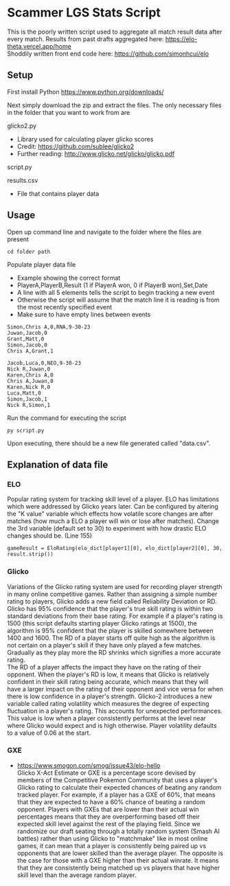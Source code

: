 # Scammer LGS Stats Script
This is the poorly written script used to aggregate all match result data after every match. 
Results from past drafts aggregated here: https://elo-theta.vercel.app/home  
Shoddily written front end code here: https://github.com/simonhcui/elo

## Setup
First install Python https://www.python.org/downloads/

Next simply download the zip and extract the files. The only necessary files in the folder that you want to work from are
 
glicko2.py 
- Library used for calculating player glicko scores
- Credit: https://github.com/sublee/glicko2
- Further reading: http://www.glicko.net/glicko/glicko.pdf

script.py

results.csv
 - File that contains player data

## Usage
Open up command line and navigate to the folder where the files are present
```
cd folder path
```
Populate player data file
 - Example showing the correct format 
 - PlayerA,PlayerB,Result (1 if PlayerA won, 0 if PlayerB won),Set,Date
 - A line with all 5 elements tells the script to begin tracking a new event
 - Otherwise the script will assume that the match line it is reading is from the most recently specified event
 - Make sure to have empty lines between events
```
Simon,Chris A,0,RNA,9-30-23
Juwan,Jacob,0
Grant,Matt,0
Simon,Jacob,0
Chris A,Grant,1

Jacob,Luca,0,NEO,9-30-23
Nick R,Juwan,0
Karen,Chris A,0
Chris A,Juwan,0
Karen,Nick R,0
Luca,Matt,0
Simon,Jacob,1
Nick R,Simon,1
```
Run the command for executing the script
```
py script.py
```

Upon executing, there should be a new file generated called "data.csv".

## Explanation of data file
### ELO
Popular rating system for tracking skill level of a player. ELO has limitations which were addressed by Glicko years later. 
Can be configured by altering the "K value" variable which effects how volatile score changes are after matches (how much a ELO a player will win or lose after matches).
Change the 3rd variable (default set to 30) to experiment with how drastic ELO changes should be. (Line 155)
```
gameResult = EloRating(elo_dict[player1][0], elo_dict[player2][0], 30, result.strip())
```  
### Glicko
Variations of the Glicko rating system are used for recording player strength in many online competitive games. 
Rather than assigning a simple number rating to players, Glicko adds a new field called Reliability Deviation or RD. Glicko has 95% confidence that the player's true skill rating is within two standard deviations from their base rating. For example if a player's rating is 1500 (this script defaults starting player Glicko ratings at 1500), the algorithm is 95% confident that the player is skilled somewhere between 1400 and 1600. The RD of a player starts off quite high as the algorithm is not certain on a player's skill if they have only played a few matches. Gradually as they play more the RD shrinks which signifies a more accurate rating.  
The RD of a player affects the impact they have on the rating of their opponent. When the player's RD is low, it means that Glicko is relatively confident in their skill rating being accurate, which means that they will have a larger impact on the rating of their opponent and vice versa for when there is low confidence in a player's strength. 
Glicko-2 introduces a new variable called rating volatility which measures the degree of expecting fluctuation in a player's rating. This accounts for unexpected performances. This value is low when a player consistently performs at the level near where Glicko would expect and is high otherwise. Player volatility defaults to a value of 0.06 at the start.
### GXE
 - https://www.smogon.com/smog/issue43/elo-hello  
Glicko X-Act Estimate or GXE is a percentage score devised by members of the Competitive Pokemon Community that uses a player's Glicko rating to calculate their expected chances of beating any random tracked player. For example, if a player has a GXE of 60%, that means that they are expected to have a 60% chance of beating a random opponent. Players with GXEs that are lower than their actual win percentages means that they are overperforming based off their expected skill level against the rest of the playing field. Since we randomize our draft seating through a totally random system (Smash AI battles) rather than using Glicko to "matchmake" like in most online games, it can mean that a player is consistently being paired up vs opponents that are lower skilled than the average player. The opposite is the case for those with a GXE higher than their actual winrate. It means that they are consistently being matched up vs players that have higher skill level than the average random player.